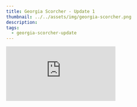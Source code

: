 ```yaml
---
title: Georgia Scorcher - Update 1
thumbnail: ../../assets/img/georgia-scorcher.png
description: 
tags:
  - georgia-scorcher-update
---
```

<iframe  src="https://www.youtube.com/embed/tryjQhg7n7E?si=tYz4_-YZ0kbmxK5Q" title="YouTube video player" frameborder="0" allow="accelerometer; autoplay; clipboard-write; encrypted-media; gyroscope; picture-in-picture; web-share" referrerpolicy="strict-origin-when-cross-origin" allowfullscreen></iframe>

